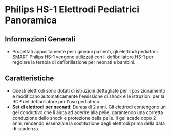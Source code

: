 # Philips HS-1 Elettrodi Pediatrici Panoramica

## Informazioni Generali

- Progettati appositamente per i giovani pazienti, gli elettrodi pediatrici SMART Philips HS-1 vengono utilizzati con il defibrillatore HS-1 per regolare la terapia di defibrillazione per neonati e bambini.

## Caratteristiche

- Questi elettrodi sono dotati di istruzioni dettagliate per il posizionamento e modificano automaticamente l'emissione di shock e le istruzioni per la RCP del defibrillatore per l'uso pediatrico.
- **Set di elettrodi per neonati**: Durata di 2 anni. Gli elettrodi contengono un gel conduttivo che li aiuta ad aderire alla pelle, garantendo una corretta conduzione dello shock e protezione della pelle. Il gel scade dopo 2 anni, rendendo essenziale la sostituzione degli elettrodi prima della data di scadenza.
